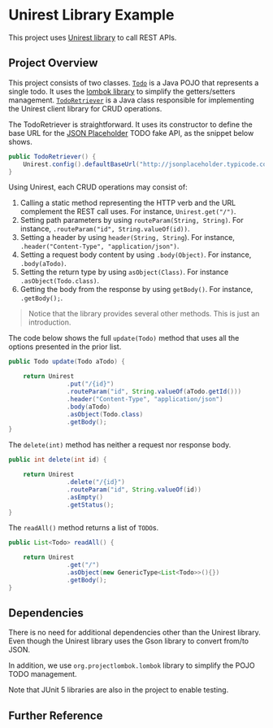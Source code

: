 # Unirest Library Example
This project uses [Unirest library](http://kong.github.io/unirest-java/) to call REST APIs.


## Project Overview
This project consists of two classes. [`Todo`](./src/main/java/com/example/rest/Todo.java) is a Java POJO that represents a single todo. It uses the [lombok library](https://projectlombok.org) to simplify the getters/setters management. [`TodoRetriever`](./src/main/java/com/example/rest/TodoRetriever.java) is a Java class responsible for implementing the Unirest client library for CRUD operations.

The TodoRetriever is straightforward. It uses its constructor to define the base URL for the [JSON Placeholder](https://jsonplaceholder.typicode.com) TODO fake API, as the snippet below shows.

```java
public TodoRetriever() {
    Unirest.config().defaultBaseUrl("http://jsonplaceholder.typicode.com/todos/");
}
```

Using Unirest, each CRUD operations may consist of:
1. Calling a static method representing the HTTP verb and the URL complement the REST call uses. For instance, `Unirest.get("/")`.
2. Setting path parameters by using `routeParam(String, String)`. For instance, `.routeParam("id", String.valueOf(id))`.
3. Setting a header by using `header(String, String`). For instance, `.header("Content-Type", "application/json")`.
4. Setting a request body content by using `.body(Object)`. For instance, `.body(aTodo)`.
5. Setting the return type by using `asObject(Class)`. For instance `.asObject(Todo.class)`.
6. Getting the body from the response by using `getBody()`. For instance, `.getBody();`.

> Notice that the library provides several other methods. This is just an introduction.

The code below shows the full `update(Todo)` method that uses all the options presented in the prior list.

```java
public Todo update(Todo aTodo) {

    return Unirest
                .put("/{id}")
                .routeParam("id", String.valueOf(aTodo.getId()))
                .header("Content-Type", "application/json")
                .body(aTodo)
                .asObject(Todo.class)
                .getBody();
}
```

The `delete(int)` method has neither a request nor response body. 

```java
public int delete(int id) {

    return Unirest
                .delete("/{id}")
                .routeParam("id", String.valueOf(id))
                .asEmpty()
                .getStatus();
}
```

The `readAll()` method returns a list of `TODO`s. 

```java
public List<Todo> readAll() {

    return Unirest
                .get("/")
                .asObject(new GenericType<List<Todo>>(){})
                .getBody();
}
```

## Dependencies
There is no need for additional dependencies other than the Unirest library. Even though the Unirest library uses the Gson library to convert from/to JSON. 

In addition, we use `org.projectlombok.lombok` library to simplify the POJO TODO management.

Note that JUnit 5 libraries are also in the project to enable testing.

## Further Reference
